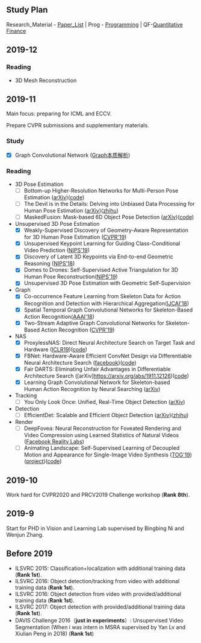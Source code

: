 ## Study Plan
Research_Material - [Paper_List](topics/Paper_List.md) | Prog - [Programming](topics/programming.md)
| QF-[Quantitative Finance](topics/quantitative_finace.md)

## 2019-12
### Reading
* 3D Mesh Reconstruction


## 2019-11
Main focus: preparing for ICML and ECCV.

Prepare CVPR submissions and supplementary materials.
### Study
* [X] Graph Convolutional Network ([Graph本质解析](https://www.zhihu.com/question/54504471))

### Reading
* 3D Pose Estimation
    * [ ] Bottom-up Higher-Resolution Networks for Multi-Person Pose Estimation ([arXiv](https://arxiv.org/abs/1908.10357))([code](https://github.com/HRNet/Higher-HRNet-Human-Pose-Estimation))
    * [ ] The Devil is in the Details: Delving into Unbiased Data Processing for Human Pose Estimation ([arXiv](https://arxiv.org/abs/1911.07524))([zhihu](https://zhuanlan.zhihu.com/p/92525039))
    * [ ] MaskedFusion: Mask-based 6D Object Pose Detection ([arXiv](https://arxiv.org/abs/1911.07771))([code](https://github.com/kroglice/MaskedFusion))   
* Unsupervised 3D Pose Estimation
    * [X] Weakly-Supervised Discovery of Geometry-Aware Representation for 3D Human Pose Estimation ([CVPR'19](http://openaccess.thecvf.com/content_CVPR_2019/papers/Chen_Weakly-Supervised_Discovery_of_Geometry-Aware_Representation_for_3D_Human_Pose_Estimation_CVPR_2019_paper.pdf))
    * [X] Unsupervised Keypoint Learning for Guiding Class-Conditional Video Prediction ([NIPS'19](https://openreview.net/pdf?id=rkl-dNHl8B))
    * [X] Discovery of Latent 3D Keypoints via End-to-end Geometric Reasoning ([NIPS'18](https://arxiv.org/abs/1807.03146))
    * [X] Domes to Drones: Self-Supervised Active Triangulation for 3D Human Pose Reconstruction([NIPS'19](http://papers.nips.cc/paper/8646-domes-to-drones-self-supervised-active-triangulation-for-3d-human-pose-reconstruction.pdf))
    * [X] Unsupervised 3D Pose Estimation with Geometric Self-Supervision
* Graph
    * [X] Co-occurrence Feature Learning from Skeleton Data for Action Recognition and Detection with Hierarchical Aggregation([IJCAI'18](https://arxiv.org/abs/1804.06055))
    * [X] Spatial Temporal Graph Convolutional Networks for Skeleton-Based Action Recognition([AAAI'18](https://arxiv.org/pdf/1801.07455.pdf))
    * [X] Two-Stream Adaptive Graph Convolutional Networks for Skeleton-Based Action Recognition ([CVPR'19](https://zpascal.net/cvpr2019/Shi_Two-Stream_Adaptive_Graph_Convolutional_Networks_for_Skeleton-Based_Action_Recognition_CVPR_2019_paper.pdf))
* NAS
    * [X] ProxylessNAS: Direct Neural Architecture Search on Target Task and Hardware ([ICLR19](https://arxiv.org/pdf/1812.00332.pdf))([code](https://github.com/mit-han-lab/ProxylessNAS))
    * [X] FBNet: Hardware-Aware Efficient ConvNet Design via Differentiable Neural Architecture Search ([facebook](https://arxiv.org/abs/1812.03443))([code](https://github.com/AnnaAraslanova/FBNet))
    * [X] Fair DARTS: Eliminating Unfair Advantages in Differentiable Architecture Search ([arXiv]https://arxiv.org/abs/1911.12126)([code](https://github.com/xiaomi-automl/fairdarts))
    * [X] Learning Graph Convolutional Network for Skeleton-based Human Action Recognition by Neural Searching ([arXiv](https://arxiv.org/abs/1911.04131))
* Tracking
    * [ ] You Only Look Once: Unified, Real-Time Object Detection ([arXiv](https://arxiv.org/abs/1506.02640))
* Detection
    * [ ] EfficientDet: Scalable and Efficient Object Detection ([arXiv](https://arxiv.org/abs/1911.09070))([zhihu](https://zhuanlan.zhihu.com/p/93241232))
* Render
    * [ ] DeepFovea: Neural Reconstruction for Foveated Rendering and Video Compression using Learned Statistics of Natural Videos ([Facebook Reality Labs](https://research.fb.com/wp-content/uploads/2019/11/DeepFovea-Neural-Reconstruction-for-Foveated-Rendering-and-Video-Compression-using-Learned-Statistics-of-Natural-Videos.pdf?))
    * [ ] Animating Landscape: Self-Supervised Learning of Decoupled Motion and Appearance for Single-Image Video Synthesis ([TOG'19](http://www.cgg.cs.tsukuba.ac.jp/~endo/projects/AnimatingLandscape/animating_landscape_siga19.pdf))([project](http://www.cgg.cs.tsukuba.ac.jp/~endo/projects/AnimatingLandscape/))([code](https://github.com/endo-yuki-t/Animating-Landscape))
## 2019-10
Work hard for CVPR2020 and PRCV2019 Challenge workshop (**Rank 8th**).

## 2019-9
Start for PHD in Vision and Learning Lab supervised by Bingbing Ni and Wenjun Zhang.

## Before 2019
* ILSVRC 2015: Classification+localization with additional training data (**Rank 1st**). 
* ILSVRC 2016: Object detection/tracking from video with additional training data (**Rank 1st**). 
* ILSVRC 2016: Object detection from video with provided/additional training data (**Rank 1st**). 
* ILSVRC 2017: Object detection with provided/additional training data (**Rank 1st**). 
* DAVIS Challenge 2016（**just in experiments**）: Unsupervised Video Segmentation (When i was intern in MSRA supervised by  Yan Lv and Xiulian Peng in 2018) (**Rank 1st**)